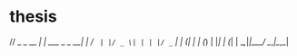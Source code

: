 # thesis
//
        _                 _
  __ _| | ___  _   _  __| |
 / _` | |/ _ \| | | |/ _` |
| (_| | | (_) | |_| | (_| |
 \__,_|_|\___/ \__,_|\__,_|
